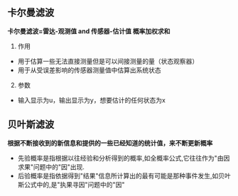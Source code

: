 ## 卡尔曼滤波
**卡尔曼滤波=雷达-观测值 and 传感器-估计值 概率加权求和**
1. 作用
- 用于估算一些无法直接测量但是可以间接测量的量（状态观察器）
- 用于从受误差影响的传感器测量值中估算出系统状态
2. 参数
- 输入显示为u，输出显示为y，想要估计的任何状态为x

## 贝叶斯滤波
**根据不断接收到的新信息和提供的一些已经知道的统计值，来不断更新概率**
- 先验概率是指根据以往经验和分析得到的概率,如全概率公式,它往往作为"由因求果"问题中的"因"出现.
- 后验概率是指依据得到"结果"信息所计算出的最有可能是那种事件发生,如贝叶斯公式中的,是"执果寻因"问题中的"因"